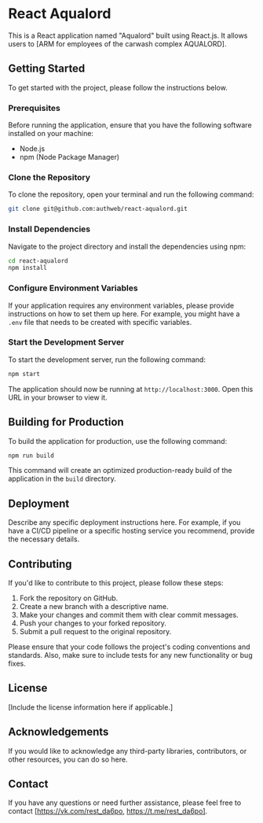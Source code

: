 # React Aqualord

This is a React application named "Aqualord" built using React.js. It allows users to [ARM for employees of the carwash complex AQUALORD].

## Getting Started

To get started with the project, please follow the instructions below.

### Prerequisites

Before running the application, ensure that you have the following software installed on your machine:

- Node.js
- npm (Node Package Manager)

### Clone the Repository

To clone the repository, open your terminal and run the following command:

```bash
git clone git@github.com:authweb/react-aqualord.git
```

### Install Dependencies

Navigate to the project directory and install the dependencies using npm:

```bash
cd react-aqualord
npm install
```

### Configure Environment Variables

If your application requires any environment variables, please provide instructions on how to set them up here. For example, you might have a `.env` file that needs to be created with specific variables.

### Start the Development Server

To start the development server, run the following command:

```bash
npm start
```

The application should now be running at `http://localhost:3000`. Open this URL in your browser to view it.

## Building for Production

To build the application for production, use the following command:

```bash
npm run build
```

This command will create an optimized production-ready build of the application in the `build` directory.

## Deployment

Describe any specific deployment instructions here. For example, if you have a CI/CD pipeline or a specific hosting service you recommend, provide the necessary details.

## Contributing

If you'd like to contribute to this project, please follow these steps:

1. Fork the repository on GitHub.
2. Create a new branch with a descriptive name.
3. Make your changes and commit them with clear commit messages.
4. Push your changes to your forked repository.
5. Submit a pull request to the original repository.

Please ensure that your code follows the project's coding conventions and standards. Also, make sure to include tests for any new functionality or bug fixes.

## License

[Include the license information here if applicable.]

## Acknowledgements

If you would like to acknowledge any third-party libraries, contributors, or other resources, you can do so here.

## Contact

If you have any questions or need further assistance, please feel free to contact [https://vk.com/rest_da6po, https://t.me/rest_da6po].
